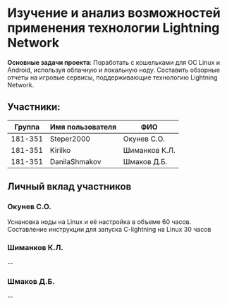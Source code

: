 # Изучение и анализ возможностей применения технологии Lightning Network
<b>Основные задачи проекта</b>: Поработать с кошельками для ОС Linux и Android, используя облачную и локальную ноду. Составить обзорные отчеты на игровые сервисы, поддерживающие технологию Lightning Network.
## Участники:

  | Группа  | Имя пользователя | ФИО              |
  |---------|------------------|------------------|
  | 181-351 | Steper2000       | Окунев С.О.      |
  | 181-351 | Kirilko          | Шиманков К.Л.    |
  | 181-351 | DanilaShmakov    | Шмаков Д.Б.      |
## Личный вклад участников
### Окунев С.О.
Уснановка ноды на Linux и её настройка в объеме 60 часов. Составление инструкции для запуска C-lightning на Linux 30 часов
### Шиманков К.Л.
--
### Шмаков Д.Б.
--
